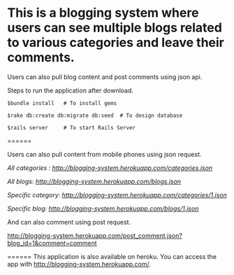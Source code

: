 This is a blogging system where users can see multiple blogs related to various categories and leave their comments. 
======
Users can also pull blog content and post comments using json api.

Steps to run the application after download.

```
$bundle install   # To install gems
```
```
$rake db:create db:migrate db:seed  # To design database
```
```
$rails server     # To start Rails Server
```

======

Users can also pull content from mobile phones using json request.

*All categories : http://blogging-system.herokuapp.com/categories.json*

*All blogs: http://blogging-system.herokuapp.com/blogs.json*

*Specific category: http://blogging-system.herokuapp.com/categories/1.json*

*Specific blog: http://blogging-system.herokuapp.com/blogs/1.json*

And can also comment using post request.

http://blogging-system.herokuapp.com/post_comment.json?blog_id=1&comment=comment

======
This application is also available on heroku. You can access the app with http://blogging-system.herokuapp.com/.
